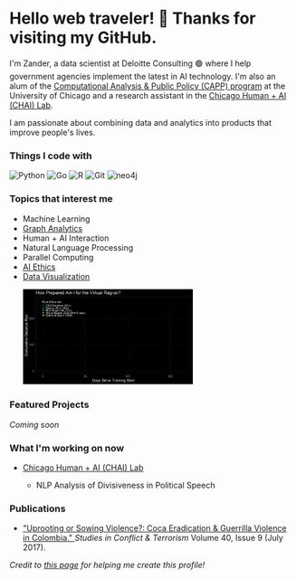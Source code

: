 <h1> Hello web traveler! 🚀 Thanks for visiting my GitHub.</h1>
  
<p>
 I'm Zander, a data scientist at Deloitte Consulting 🟢 where I help government agencies implement the latest in AI technology. I'm also an alum of the  <a href = 'https://capp.uchicago.edu/'>Computational Analysis & Public Policy (CAPP) program<a> at the University of Chicago and a research assistant in the <a href='https://chicagohai.github.io/'>Chicago Human + AI (CHAI) Lab</a>.

I am passionate about combining data and analytics into products that improve people's lives.
</p>
<h3>Things I code with</h3>
<p>
  <img alt="Python" src = "https://img.shields.io/badge/-Python-3776AB?logo=python&logoColor=white&style=for-the-badge" />
  <img alt="Go" src = "https://img.shields.io/badge/-Go-59B9AF?logo=go&logoColor=white&style=for-the-badge" />
  <img alt ="R" src = "https://img.shields.io/badge/-R-276DC3?logo=r&logoColor=white&style=for-the-badge&logoWidth=30" />
  <img alt="Git" src = "https://img.shields.io/badge/-Git-F05032?logo=git&logoColor=white&style=for-the-badge" />
  <!--
  <img alt="JavaScript" src = "https://img.shields.io/badge/-JavaScript-F7DF1E?logo=javascript&logoColor=white&style=for-the-badge" />
  <img alt="React" src="https://img.shields.io/badge/-React-61DAFB?logo=react&logoColor=white&style=for-the-badge" />
  <img alt="d3js" src="https://img.shields.io/badge/-D3.js-F9A03C?logo=d3.js&logoColor=white&style=for-the-badge" />
  -->
  <img alt="neo4j" src = "https://img.shields.io/badge/-Neo4j-479EF8?logo=neo4j&logoColor=white&style=for-the-badge" />
</p>

<h3>Topics that interest me</h3>
<ul>
  <li>Machine Learning</li>
  <li>
    <a href = "https://github.com/zmwm37/aoty"> Graph Analytics</a>
  </li>
  <li>Human + AI Interaction</li>
  <li>Natural Language Processing</li>  
  <li>Parallel Computing</li>  
  <li> 
    <a href = "https://github.com/zmwm37/fair-ml">AI Ethics</a>
   </li>
  <li>
    <a href='https://github.com/zmwm37/disaster-aid-dash'>Data Visualization</a>
  </li>
  <p>
    <img width="300" src="https://github.com/zmwm37/dataVizPractice/blob/master/runTrainingViz.gif">
  </p>
</ul>

  <h3>Featured Projects</h3>
  <i>Coming soon</i>
  <h3>What I'm working on now</h3>
  <ul>
    <li><a href='https://chicagohai.github.io'>Chicago Human + AI (CHAI) Lab</a></li>
      <ul>
        <li>NLP Analysis of Divisiveness in Political Speech</li>
      </ul>
  </ul>
  
  <!-- 
  <h3>Recent Projects</h3> 
  <i>Many repos from school projects are private to follow academic integrity rules and respect intellectual property of professors. Code can be shared with prospective employers upon request</i>
  <ul>
    <li>Music Recommendation Algorithm</li>
    <li>NLP of Poltiical Tweets</li>
    <li>Polling Precinct Simualtion</li>
    <li>Recursive Treemap Algorithm Implementation</li>
    <li>Markov Models for Text Attribution</li>
    <li>Web Scraping & Web Crawlers with Beautiful Soup 💁🏻‍♂️ 🍜</li>
    <li>Basic Search Engine Backend with SQLite 🪶</li>
    <li>Record Linkage Algorithms</li>
    <li>Classification Algorithms - Decision Trees, K-Nearest Neighbors, Perceptrons, Logistic Regression</li>
    <li>Plotly Dash App</li>
    <li>REST Database API</li>
  </ul>
  -->
  
  <h3>Publications</h3>
  <ul>
    <li>
      <a href = "https://www.researchgate.net/publication/308536467_Uprooting_or_Sowing_Violence_Coca_Eradication_and_Guerrilla_Violence_in_Colombia">
        "Uprooting or Sowing Violence?: Coca Eradication & Guerrilla Violence in Colombia."
      </a> 
      <i> 
        Studies in Conflict & Terrorism
      </i>
      Volume 40, Issue 9 (July 2017). 
    </li>
  </ul>
  
  
  <i>Credit to <a href='https://github.com/abhisheknaiidu/awesome-github-profile-readme'>this page</a> for helping me create this profile!</i>

